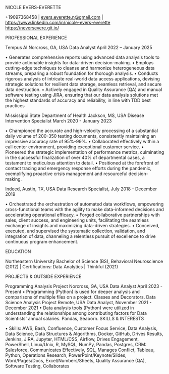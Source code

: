 NICOLE EVERS-EVERETTE

+19097368458 | evers.everette.n@gmail.com | https://www.linkedin.com/in/nicole-evers-everette
https://neversevere.git.io/

PROFESSIONAL EXPERIENCE
 
Tempus AI	Norcross, GA, USA
Data Analyst 	April 2022 – January 2025

•	Generates comprehensive reports using advanced data analysis tools to provide actionable insights for data-driven decision-making.
•	Employs cutting-edge techniques to cleanse and harmonize heterogeneous data streams, preparing a robust foundation for thorough analysis.
•	Conducts rigorous analysis of intricate real-world data access applications, devising strategic solutions for resilient data storage, seamless retrieval, and secure data destruction.
•	Actively engaged in Quality Assurance (QA) and manual software testing using JIRA, ensuring that our data analysis solutions met the highest standards of accuracy and reliability, in line with TDD best practices

Mississippi State Department of Health	Jackson, MS, USA
Disease Intervention Specialist	March 2020 - January 2023

•	Championed the accurate and high-velocity processing of a substantial daily volume of 200-350 testing documents, consistently maintaining an impressive accuracy rate of 95%-99%.
•	Collaborated effectively within a call center environment, providing exceptional customer service.
•	Pioneered the strategic implementation of performance metrics, culminating in the successful finalization of over 40% of departmental cases, a testament to meticulous attention to detail.
•	Positioned at the forefront of contact tracing and emergency response efforts during the pandemic, exemplifying proactive crisis management and resourceful decision-making.

Indeed, Austin, TX, USA
Data Research Specialist, July 2018 - December 2019

•	Orchestrated the orchestration of automated data workflows, empowering cross-functional teams with the agility to make data-informed decisions and accelerating operational efficacy.
•	Forged collaborative partnerships with sales, client success, and engineering units, facilitating the seamless exchange of insights and maximizing data-driven strategies.
•	Conceived, executed, and supervised the systematic collection, validation, and integration of data, channeling a relentless pursuit of excellence to drive continuous program enhancement.

EDUCATION
 
Northeastern University
Bachelor of Science (BS), Behavioral Neuroscience (2012)               |                Certifications: Data Analytics | Thinkful (2021)

PROJECTS & OUTSIDE EXPERIENCE
 
Programming Analysis Project 	Norcross, GA, USA
Data Analyst	April 2023 - Present
•     Programming (Python) is used for deeper analysis and comparisons of multiple files on a project. Classes and Decorators.
Data Science Analysis Project 	Remote, USA
Data Analyst,	November 2021 - December 2021
•    Data analysis tools (Python) were utilized in understanding the relationships among contributing factors for Data Scientists' annual salaries. Pandas, Seaborn.
SKILLS & INTERESTS
 
•	Skills: AWS, Bash, Confluence, Customer Focus Service, Data Analysis, Data Science, Data Structures & Algorithms, Docker, GitHub, Drives Results, Jenkins, JIRA, Jupyter, HTML/CSS, Airflow, Drives Engagement, PowerShell, Linux/Unix, R, MySQL, NumPy, Pandas, Postgres, CRM: Salesforce, Communicates Effectively, SQL, Manages Conflict, Tableau, Python, Operations Research, PowerPoint/Keynote/Slides, Word/Pages/Docs, Excel/Numbers/Sheets, Quality Assurance (QA), Software Testing, Collaborates

